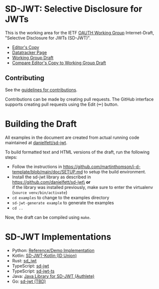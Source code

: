 # SD-JWT: Selective Disclosure for JWTs

This is the working area for the IETF [OAUTH Working Group](https://datatracker.ietf.org/wg/oauth/documents/) Internet-Draft, "Selective Disclosure for JWTs (SD-JWT)".

* [Editor's Copy](https://oauth-wg.github.io/oauth-selective-disclosure-jwt/#go.draft-ietf-oauth-selective-disclosure-jwt.html)
* [Datatracker Page](https://datatracker.ietf.org/doc/draft-ietf-oauth-selective-disclosure-jwt)
* [Working Group Draft](https://datatracker.ietf.org/doc/html/draft-ietf-oauth-selective-disclosure-jwt)
* [Compare Editor's Copy to Working Group Draft](https://oauth-wg.github.io/oauth-selective-disclosure-jwt/#go.draft-ietf-oauth-selective-disclosure-jwt.diff)


## Contributing

See the
[guidelines for contributions](https://github.com/oauth-wg/oauth-selective-disclosure-jwt/blob/master/CONTRIBUTING.md).

Contributions can be made by creating pull requests.
The GitHub interface supports creating pull requests using the Edit (✏) button.


# Building the Draft

All examples in the document are created from actual running code maintained at [danielfett/sd-jwt](https://github.com/danielfett/sd-jwt).


To build formatted text and HTML versions of the draft, run the following steps:

 - Follow the instructions in https://github.com/martinthomson/i-d-template/blob/main/doc/SETUP.md to setup the build environment.
 - Install the sd-jwt library as described in https://github.com/danielfett/sd-jwt\
   **or**\
   if the library was installed previously, make sure to enter the virtualenv (`source venv/bin/activate`)
 - `cd examples` to change to the examples directory
 - `sd-jwt-generate example` to generate the examples
 - `cd ..`


Now, the draft can be compiled using `make`.


# SD-JWT Implementations

 * Python: [Reference/Demo Implementation](https://github.com/danielfett/sd-jwt)
 * Kotlin: [SD-JWT-Kotlin (ID Union)](https://github.com/IDunion/SD-JWT-Kotlin)
 * Rust: [sd_jwt](https://github.com/kushaldas/sd_jwt)
 * TypeScript: [sd-jwt](https://github.com/christianpaquin/sd-jwt)
 * TypeScript: [sd-jwt-ts](https://github.com/chike0905/sd-jwt-ts)
 * Java: [Java Library for SD-JWT (Authlete)](https://github.com/authlete/sd-jwt)
 * Go: [sd-jwt (TBD)](https://github.com/TBD54566975/ssi-sdk/tree/main/sd-jwt)
